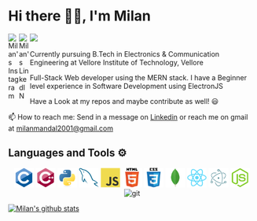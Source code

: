 # Hi there 👋🏽, I'm Milan

<a href="https://www.instagram.com/milan._.mandal/">
  <img align="left" alt="Milan's Instagram" width="22px" src="https://raw.githubusercontent.com/hussainweb/hussainweb/main/icons/instagram.png" />
</a>
<a href="https://www.linkedin.com/in/milan-mandal-2001/">
  <img align="left" alt="Milan's LinkedIN" width="22px" src="https://raw.githubusercontent.com/peterthehan/peterthehan/master/assets/linkedin.svg" />
</a>

![](https://visitor-badge.glitch.me/badge?page_id=milanmandal.milanmandal)

Currently pursuing B.Tech in Electronics & Communication Engineering at Vellore Institute of Technology, Vellore

Full-Stack Web developer using the MERN stack. I have a Beginner level experience in Software Development using ElectronJS

Have a Look at my repos and maybe contribute as well! :smiley:


📫 How to reach me: Send in a message on [Linkedin](https://www.linkedin.com/in/milan-mandal-2001/) or reach me on gmail at milanmandal2001@gmail.com

## Languages and Tools ⚙
<p align="center"> 
  <a> <img src="https://raw.githubusercontent.com/devicons/devicon/master/icons/c/c-original.svg" alt="c" width="40" height="40"/></a> 
  <a> <img src="https://raw.githubusercontent.com/devicons/devicon/master/icons/cplusplus/cplusplus-original.svg" alt="cplusplus" width="40" height="40"/> </a> 
  <a> <img src="https://raw.githubusercontent.com/devicons/devicon/master/icons/python/python-original.svg" alt="python" width="40" height="40"/> </a>
  <a> <img src="https://raw.githubusercontent.com/devicons/devicon/master/icons/mysql/mysql-original.svg" alt="mysql" width="40" height="40"/> </a>
  <a> <img src="https://raw.githubusercontent.com/devicons/devicon/master/icons/javascript/javascript-original.svg" alt="javascript" width="40" height="40"/> </a>
  <a> <img src="https://raw.githubusercontent.com/devicons/devicon/master/icons/html5/html5-original-wordmark.svg" alt="html5" width="40" height="40"/> </a> 
  <a> <img src="https://raw.githubusercontent.com/devicons/devicon/master/icons/css3/css3-original-wordmark.svg" alt="css3" width="40" height="40"/> </a>  
  <a> <img width="40" height="40" src="https://raw.githubusercontent.com/devicons/devicon/master/icons/mongodb/mongodb-original.svg"/></a>
  <a> <img width="40" height="40" src="https://raw.githubusercontent.com/devicons/devicon/master/icons/react/react-original.svg"/></a>
  <a> <img width="40" height="40" src="https://raw.githubusercontent.com/devicons/devicon/master/icons/electron/electron-original.svg"/></a>
  <a> <img width="40" height="40" src="https://raw.githubusercontent.com/devicons/devicon/master/icons/nodejs/nodejs-original.svg"/></a>
  <a> <img src="https://www.vectorlogo.zone/logos/git-scm/git-scm-icon.svg" alt="git" width="40" height="40"/> </a> 
</p>

[![Milan's github stats](https://github-readme-stats.vercel.app/api?username=milanmandal&show_icons=true&theme=radical)](https://github.com/anuraghazra/github-readme-stats)

